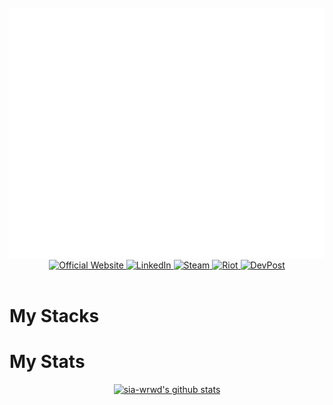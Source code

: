 <div align="center">
    <br>
    <img src="assets/header.svg" width="800" height="400" alt="Header Intro">
    <br>
    <div align="center">
        <a href="https://www.heysia.dev">
            <img src="https://img.shields.io/badge/Edge-0078D7?style=for-the-badge&logo=Microsoft-edge&logoColor=white" alt="Official Website">
        </a>
        <a href="https://www.linkedin.com/in/Sia-WRWD/">
            <img src="https://img.shields.io/badge/linkedin-%230077B5.svg?style=for-the-badge&logo=linkedin&logoColor=white" alt="LinkedIn">
        </a>
        <a href="https://steamcommunity.com/id/Sia-WRWD">
            <img src="https://img.shields.io/badge/steam-%23000000.svg?style=for-the-badge&logo=steam&logoColor=white" alt="Steam">
        </a>
        <a href="https://www.riotgames.com/?gamename=Daijin&tagline=%E5%A4%A7%E8%87%A3%E3%81%AE%E7%8C%AB">
            <img src="https://img.shields.io/badge/riotgames-D32936.svg?style=for-the-badge&logo=riotgames&logoColor=white" alt="Riot">
        </a>
        <a href="https://devpost.com/Sia-WRWD">
            <img src="https://img.shields.io/badge/dev.to-0A0A0A?style=for-the-badge&logo=dev.to&logoColor=white" alt="DevPost">
        </a>
    </div>
    <br>
    <h1 align="left">My Stacks</h1>
    <h1 align="left">My Stats</h1>
    <p align="center">
        <a href="https://github.com/sia-wrwd">
            <img src="https://github-readme-stats.vercel.app/api?username=sia-wrwd&hide_border=true&show_icons=true" alt="sia-wrwd's github stats">
        </a>
    </p>
</div>